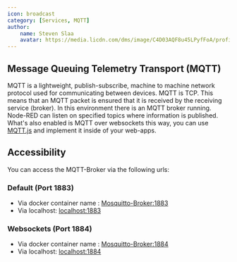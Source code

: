 ```yaml
---
icon: broadcast
category: [Services, MQTT]
author:
    name: Steven Slaa
    avatar: https://media.licdn.com/dms/image/C4D03AQF8u45LPyfFoA/profile-displayphoto-shrink_200_200/0/1580729932317?e=1678320000&v=beta&t=aa7C7oyzi5KPV7doGUoyAwk2Bdw7Zxn2q6XFT8Sm7AY
---
```


## Message Queuing Telemetry Transport (MQTT)

MQTT is a lightweight, publish-subscribe, machine to machine network protocol 
used for communicating between devices. MQTT is TCP. 
This means that an MQTT packet is ensured that it is received by the 
receiving service (broker). In this environment there is an MQTT broker running. 
Node-RED can listen on specified topics where information is published.
What's also enabled is MQTT over websockets this way, you can use [MQTT.js](https://github.com/mqttjs/MQTT.js) and implement it inside of your web-apps.

## Accessibility

You can access the MQTT-Broker via the following urls:

### Default (Port 1883)
- Via docker container name : [Mosquitto-Broker:1883](Mosquitto-Broker:1883)
- Via localhost: [localhost:1883](localhost:1883)

### Websockets (Port 1884)
- Via docker container name : [Mosquitto-Broker:1884](Mosquitto-Broker:1884)
- Via localhost: [localhost:1884](localhost:1884)

